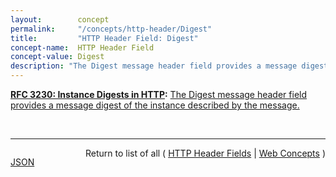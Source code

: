 ```yaml
---
layout:        concept
permalink:     "/concepts/http-header/Digest"
title:         "HTTP Header Field: Digest"
concept-name:  HTTP Header Field
concept-value: Digest
description: "The Digest message header field provides a message digest of the instance described by the message."
---
```


**[RFC 3230: Instance Digests in HTTP](/specs/IETF/RFC/3230 "HTTP/1.1 defines a Content-MD5 header that allows a server to include a digest of the response body.  However, this is specifically defined to cover the body of the actual message, not the contents of the full file (which might be quite different, if the response is a Content-Range, or uses a delta encoding).  Also, the Content-MD5 is limited to one specific digest algorithm; other algorithms, such as SHA-1 (Secure Hash Standard), may be more appropriate in some circumstances.  Finally, HTTP/1.1 provides no explicit mechanism by which a client may request a digest.  This document proposes HTTP extensions that solve these problems."):** [The Digest message header field provides a message digest of the instance described by the message.](http://tools.ietf.org/html/rfc3230#section-4.3.2 "Read documentation for HTTP Header Field &#34;Digest&#34;")

<br/>
<hr/>

<p style="float : left"><a href="./Digest.json" title="JSON representing this particular Web Concept value">JSON</a></p>
<p style="text-align: right">Return to list of all ( <a href="../http-header/">HTTP Header Fields</a> | <a href="../">Web Concepts</a> )</p>
